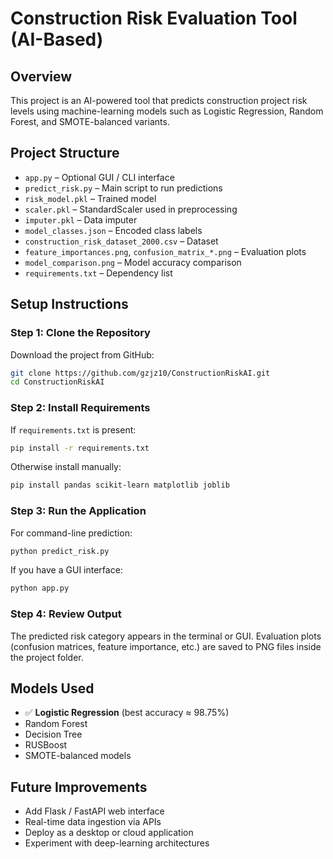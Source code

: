 # Construction Risk Evaluation Tool (AI-Based)

## Overview

This project is an AI-powered tool that predicts construction project risk levels using machine-learning models such as Logistic Regression, Random Forest, and SMOTE-balanced variants.

## Project Structure

- `app.py` – Optional GUI / CLI interface
- `predict_risk.py` – Main script to run predictions
- `risk_model.pkl` – Trained model
- `scaler.pkl` – StandardScaler used in preprocessing
- `imputer.pkl` – Data imputer
- `model_classes.json` – Encoded class labels
- `construction_risk_dataset_2000.csv` – Dataset
- `feature_importances.png`, `confusion_matrix_*.png` – Evaluation plots
- `model_comparison.png` – Model accuracy comparison
- `requirements.txt` – Dependency list

## Setup Instructions

### Step 1: Clone the Repository

Download the project from GitHub:

```bash
git clone https://github.com/gzjz10/ConstructionRiskAI.git
cd ConstructionRiskAI
```

### Step 2: Install Requirements

If `requirements.txt` is present:

```bash
pip install -r requirements.txt
```

Otherwise install manually:

```bash
pip install pandas scikit-learn matplotlib joblib
```

### Step 3: Run the Application

For command-line prediction:

```bash
python predict_risk.py
```

If you have a GUI interface:

```bash
python app.py
```

### Step 4: Review Output

The predicted risk category appears in the terminal or GUI. Evaluation plots (confusion matrices, feature importance, etc.) are saved to PNG files inside the project folder.

## Models Used

- ✅ **Logistic Regression** (best accuracy ≈ 98.75%)
- Random Forest
- Decision Tree
- RUSBoost
- SMOTE-balanced models

## Future Improvements

- Add Flask / FastAPI web interface
- Real-time data ingestion via APIs
- Deploy as a desktop or cloud application
- Experiment with deep-learning architectures
